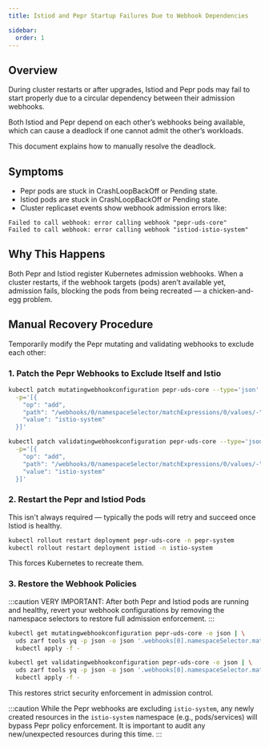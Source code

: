 ```yaml
---
title: Istiod and Pepr Startup Failures Due to Webhook Dependencies

sidebar:
  order: 1
---
```


## Overview
During cluster restarts or after upgrades, Istiod and Pepr pods may fail to start properly due to a circular dependency between their admission webhooks.

Both Istiod and Pepr depend on each other’s webhooks being available, which can cause a deadlock if one cannot admit the other’s workloads.

This document explains how to manually resolve the deadlock.

## Symptoms
- Pepr pods are stuck in CrashLoopBackOff or Pending state.
- Istiod pods are stuck in CrashLoopBackOff or Pending state.
- Cluster replicaset events show webhook admission errors like:
```plaintext
Failed to call webhook: error calling webhook "pepr-uds-core"
Failed to call webhook: error calling webhook "istiod-istio-system"
```

## Why This Happens
Both Pepr and Istiod register Kubernetes admission webhooks.
When a cluster restarts, if the webhook targets (pods) aren’t available yet, admission fails, blocking the pods from being recreated — a chicken-and-egg problem.

## Manual Recovery Procedure
Temporarily modify the Pepr mutating and validating webhooks to exclude each other:

### 1. Patch the Pepr Webhooks to Exclude Itself and Istio

```bash
kubectl patch mutatingwebhookconfiguration pepr-uds-core --type='json' \
  -p='[{
    "op": "add",
    "path": "/webhooks/0/namespaceSelector/matchExpressions/0/values/-",
    "value": "istio-system"
  }]'

kubectl patch validatingwebhookconfiguration pepr-uds-core --type='json' \
  -p='[{
    "op": "add",
    "path": "/webhooks/0/namespaceSelector/matchExpressions/0/values/-",
    "value": "istio-system"
  }]'
```

### 2. Restart the Pepr and Istiod Pods
This isn't always required — typically the pods will retry and succeed once Istiod is healthy.

```bash
kubectl rollout restart deployment pepr-uds-core -n pepr-system
kubectl rollout restart deployment istiod -n istio-system
```
This forces Kubernetes to recreate them.

### 3. Restore the Webhook Policies

:::caution
VERY IMPORTANT:
After both Pepr and Istiod pods are running and healthy, revert your webhook configurations by removing the namespace selectors to restore full admission enforcement.
:::

```bash
kubectl get mutatingwebhookconfiguration pepr-uds-core -o json | \
  uds zarf tools yq -p json -o json '.webhooks[0].namespaceSelector.matchExpressions[0].values |= map(select(. != "istio-system"))' | \
  kubectl apply -f -

kubectl get validatingwebhookconfiguration pepr-uds-core -o json | \
  uds zarf tools yq -p json -o json '.webhooks[0].namespaceSelector.matchExpressions[0].values |= map(select(. != "istio-system"))' | \
  kubectl apply -f -
```
This restores strict security enforcement in admission control.

:::caution
While the Pepr webhooks are excluding `istio-system`, any newly created resources in the `istio-system` namespace (e.g., pods/services) will bypass Pepr policy enforcement. It is important to audit any new/unexpected resources during this time.
:::
